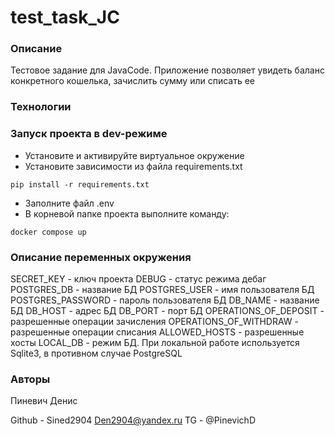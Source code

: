 # test_task_JC

### Описание
Тестовое задание для JavaCode. Приложение позволяет увидеть баланс конкретного кошелька, зачислить сумму или списать ее

### Технологии


### Запуск проекта в dev-режиме
- Установите и активируйте виртуальное окружение
- Установите зависимости из файла requirements.txt
```
pip install -r requirements.txt
``` 
- Заполните файл .env
- В корневой папке проекта выполните команду:
```
docker compose up 
```

### Описание переменных окружения
SECRET_KEY - ключ проекта
DEBUG - статус режима дебаг
POSTGRES_DB - название БД
POSTGRES_USER - имя пользователя БД
POSTGRES_PASSWORD - пароль пользователя БД
DB_NAME - название БД
DB_HOST - адрес БД
DB_PORT - порт БД
OPERATIONS_OF_DEPOSIT - разрешенные операции зачисления
OPERATIONS_OF_WITHDRAW - разрешенные операции списания
ALLOWED_HOSTS - разрешенные хосты
LOCAL_DB - режим БД. При локальной работе используется Sqlite3, в противном случае PostgreSQL



### Авторы
Пиневич Денис

Github - Sined2904
Den2904@yandex.ru
TG - @PinevichD